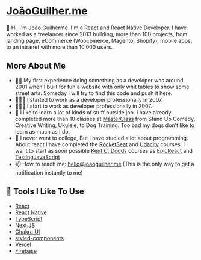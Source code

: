 # [JoãoGuilher.me](https://joaoguilher.me/)

👋 Hi, I'm João Guilherme. I'm a React and React Native Developer. 
I have worked as a freelancer since 2013 building, more than 100 projects, from landing page, eCommerce (Woocomerce, Magento, Shopify), mobile apps, to an intranet with more than 10.000 users.

## More About Me
- 👶🏻 My first experience doing something as a developer was around 2001 when I built for fun a website with only whit tables to show some street arts. Someday I will try to find this code and push it here.
- 🧑🏻‍💻 I started to work as a developer professionally in 2007.
- 🧑🏻‍💻 I start to work as developer professionally in 2007.
- 🤪 I like to learn a lot of kinds of stuff outside job. I have already completed more than 10 classes at [MasterClass](https://masterclass.com/) from Stand Up Comedy, Creative Writing, Ukulele, to Dog Training. Too bad my dogs don't like to learn as much as I do.
- 🤔 I never went to college, But I have studied a lot about programming. About react I have completed the [RocketSeat](https://www.rocketseat.com.br/ignite#id-3) and [Udacity](https://www.udacity.com/course/react-nanodegree--nd019) courses. I want to start as soon possible [Kent C. Dodds](https://github.com/kentcdodds) courses as [EpicReact](https://epicreact.dev/) and [TestingJavaScript](https://testingjavascript.com/)
- 📫 How to reach me: hello@joaoguilher.me (This is the only way to get a notification instantly to me)

## 🔧 Tools I Like To Use

- [React](https://reactjs.org/)
- [React Native](https://reactnative.dev/)
- [TypeScript](https://www.typescriptlang.org/)
- [Next.JS](https://nextjs.org/)
- [Chakra UI](https://chakra-ui.com/)
- [styled-components](https://styled-components.com/)
- [Vercel](https://vercel.com/)
- [Firebase](https://firebase.google.com/)
